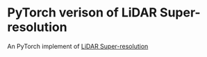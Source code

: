 # PyTorch verison of LiDAR Super-resolution

An PyTorch implement of [LiDAR Super-resolution](https://github.com/RobustFieldAutonomyLab/lidar_super_resolution)

